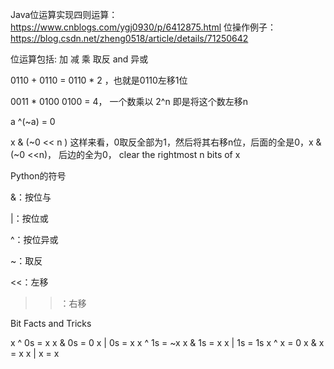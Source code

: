 Java位运算实现四则运算： https://www.cnblogs.com/ygj0930/p/6412875.html
位操作例子：https://blog.csdn.net/zheng0518/article/details/71250642

位运算包括: 加 减 乘 取反 and 异或

0110 + 0110 = 0110 * 2 ，也就是0110左移1位

0011 * 0100 0100 = 4， 一个数乘以 2^n 即是将这个数左移n

a ^(~a) = 0

x & (~0 << n ) 这样来看，0取反全部为1，然后将其右移n位，后面的全是0，x & (~0 <<n)， 后边的全为0， clear the rightmost n bits of x



Python的符号

&：按位与

|：按位或

^：按位异或

~：取反

<<：左移

>>：右移



Bit Facts and Tricks

x ^ 0s = x		x & 0s = 0		x | 0s = x
x ^ 1s = ~x 	x & 1s = x		x | 1s = 1s
x ^ x = 0		x & x = x 		x | x = x
